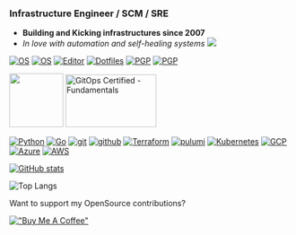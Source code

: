 ### Infrastructure Engineer / SCM / SRE
- **Building and Kicking infrastructures since 2007**
- _In love with automation and self-healing systems_
![](https://hit.yhype.me/github/profile?user_id=19665312)
<!-- Made with love and https://shields.io/ -->

[![OS](https://img.shields.io/badge/OS-macOS-informational?style=flat&logo=apple&logoColor=white)](https://en.wikipedia.org/wiki/MacOS)
[![OS](https://img.shields.io/badge/OS-Arch-informational?style=flat&logo=archlinux&logoColor=white)](https://archlinux.org)
[![Editor](https://img.shields.io/badge/Editor-VSCode-blue?style=flat&logo=visual-studio-code&logoColor=white)](https://code.visualstudio.com/)
[![Dotfiles](https://img.shields.io/badge/Setup-Dotfiles-blue?style=flat&logo=when-i-work&logoColor=white)](https://github.com/mbovo/dotfiles)
[![PGP](https://img.shields.io/badge/pgp%20-AA0D4D08E92328E4-green?style=flat&logo=Bitwarden&logoColor=white)](https://github.com/mbovo.gpg)
[![PGP](https://img.shields.io/badge/pgp%20-78BBE16C3B6EC1C8-green?style=flat&logo=Bitwarden&logoColor=white)](https://keybase.io/bvomnl/pgp_keys.asc?fingerprint=f06e4e3168d9bd381938ec7c78bbe16c3b6ec1c8)

<a href="https://www.credly.com/badges/b03be37e-5e02-40e5-bc66-ccde0d81250c"><img src="https://images.credly.com/images/8b8ed108-e77d-4396-ac59-2504583b9d54/cka_from_cncfsite__281_29.png" height="96px" width="96px" /></a>
<a href="https://github.com/mbovo/mbovo/blob/main/certificate-gitops-fundamentals-6197cb3b2fbcec4da328aab2.pdf"><img alt="GitOps Certified - Fundamentals" src="https://lwfiles.mycourse.app/codefresh-public/custom/400x0_496953759882a1c17316bb7114216fc5.png" height="94px" width="162px"></a>

[![Python](https://img.shields.io/badge/-python-teal?style=flat-square&logo=python&logoColor=white)](https://python.org/)
[![Go](https://img.shields.io/badge/-go-29BEB0?style=flat-square&logo=go&logoColor=white)](https://www.go.dev)
[![git](https://img.shields.io/badge/-git-red?style=flat-square&logo=git&logoColor=black)](https://www.git-scm.com/)
[![github](https://img.shields.io/badge/-GitHub-black?style=flat-square&logo=github&logoColor=white)](https://www.github.com/)
[![Terraform](https://img.shields.io/badge/-Terraform-623ce4?style=flat-square&logo=terraform&logoColor=white)](https://www.terraform.io/)
[![pulumi](https://img.shields.io/badge/-Pulumi-violet?style=flat-square&logo=pulumi&logoColor=white)](https://pulumi.com/mbovo)
[![Kubernetes](https://img.shields.io/badge/-kubernetes-blue?style=flat-square&logo=kubernetes&logoColor=white)](https://www.kubernetes.io/)
[![GCP](https://img.shields.io/badge/-GCP-green?style=flat-square&logo=googlecloud&logoColor=white)](https://cloud.google.com)
[![Azure](https://img.shields.io/badge/-Azure-008AD7?style=flat-square&logo=microsoftazure&logoColor=white)](https://azure.com)
[![AWS](https://img.shields.io/badge/-AWS-FF9900?style=flat-square&logo=amazon-aws&logoColor=black)](https://aws.amazon.com/)

[![GitHub stats](https://github-readme-stats-sage-seven.vercel.app/api?username=mbovo&count_private=true&show_icons=true&include_all_commits=true&rank_icon=percentile&show=prs_merged_percentage)](https://github.com/mbovo)

![Top Langs](https://github-readme-stats-sage-seven.vercel.app/api/top-langs/?username=mbovo&layout=compact)

Want to support my OpenSource contributions?

[!["Buy Me A Coffee"](https://www.buymeacoffee.com/assets/img/custom_images/orange_img.png)](https://www.buymeacoffee.com/4ml2dgadx)
